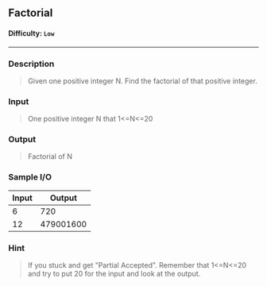 ## Factorial
#### Difficulty: `Low`

- - -

### Description

> Given one positive integer N. Find the factorial of that positive integer.

### Input
> One positive integer N that 1<=N<=20

### Output
> Factorial of N

### Sample I/O
Input | Output 
--- | --- 
6 | 720
12 | 479001600

### Hint
> If you stuck and get "Partial Accepted". Remember that 1<=N<=20 and try to put 20 for the input and look at the output.
